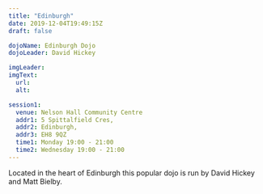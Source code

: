 ```yaml
---
title: "Edinburgh"
date: 2019-12-04T19:49:15Z
draft: false

dojoName: Edinburgh Dojo
dojoLeader: David Hickey

imgLeader:
imgText:
  url:
  alt:

session1:
  venue: Nelson Hall Community Centre
  addr1: 5 Spittalfield Cres,
  addr2: Edinburgh,
  addr3: EH8 9QZ
  time1: Monday 19:00 - 21:00
  time2: Wednesday 19:00 - 21:00
---
```

Located in the heart of Edinburgh this popular dojo is run by David Hickey and Matt Bielby.
